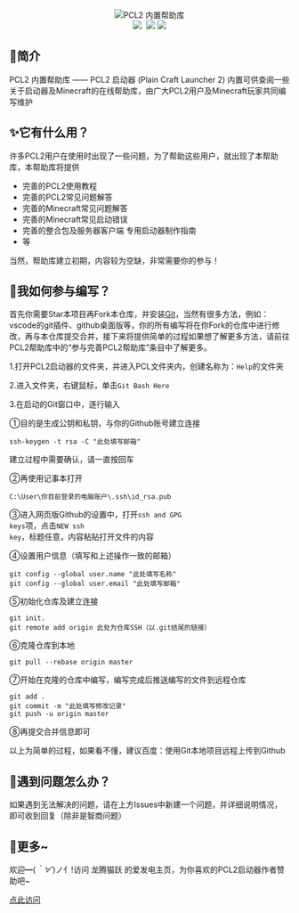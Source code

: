 

<div align="center"><img src="https://z3.ax1x.com/2021/04/05/cMgvw9.jpg" alt="PCL2 内置帮助库"/></div>

<div align="center"><img src="https://img.shields.io/github/stars/LTCatt/PCL2Help">&nbsp; <img src="https://img.shields.io/github/forks/LTCatt/PCL2Help?color=%23f8e71c">&nbsp;<img src="https://img.shields.io/github/issues/LTCatt/PCL2Help?color=%237ed321"></div>

## 💎简介

 PCL2 内置帮助库 —— PCL2 启动器 (Plain Craft Launcher 2) 内置可供查阅一些关于启动器及Minecraft的在线帮助库，由广大PCL2用户及Minecraft玩家共同编写维护

## ✨它有什么用？

许多PCL2用户在使用时出现了一些问题，为了帮助这些用户，就出现了本帮助库，本帮助库将提供 

- 完善的PCL2使用教程
- 完善的PCL2常见问题解答
- 完善的Minecraft常见问题解答
- 完善的Minecraft常见启动错误
- 完善的整合包及服务器客户端 专用启动器制作指南
- 等

当然，帮助库建立初期，内容较为空缺，非常需要你的参与！

## 🎨我如何参与编写？

首先你需要Star本项目再Fork本仓库，并安装[Git](https://git-scm.com/downloads)，当然有很多方法，例如：vscode的git插件、github桌面版等，你的所有编写将在你Fork的仓库中进行修改，再与本仓库提交合并，接下来将提供简单的过程如果想了解更多方法，请前往PCL2帮助库中的“参与完善PCL2帮助库”条目中了解更多。

1.打开PCL2启动器的文件夹，并进入PCL文件夹内，创建名称为：<code>Help</code>的文件夹

2.进入文件夹，右键鼠标，单击<code>Git Bash Here</code>

3.在启动的Git窗口中，逐行输入

①目的是生成公钥和私钥，与你的Github账号建立连接

```
ssh-keygen -t rsa -C "此处填写邮箱" 
```

建立过程中需要确认，请一直按回车

②再使用记事本打开

```
C:\User\你目前登录的电脑账户\.ssh\id_rsa.pub
```

③进入网页版Github的设置中，打开<code>ssh and GPG keys</code>项，点击<code>NEW ssh key</code>，标题任意，内容粘贴打开文件的内容

④设置用户信息（填写和上述操作一致的邮箱）

```git
git config --global user.name "此处填写名称"
git config --global user.email "此处填写邮箱"
```

⑤初始化仓库及建立连接

```
git init.
git remote add origin 此处为仓库SSH（以.git结尾的链接）
```

⑥克隆仓库到本地

```
git pull --rebase origin master
```

⑦开始在克隆的仓库中编写，编写完成后推送编写的文件到远程仓库

```
git add .
git commit -m "此处填写修改记录"
git push -u origin master
```

⑧再提交合并信息即可

以上为简单的过程，如果看不懂，建议百度：使用Git本地项目远程上传到Github



## 🎲遇到问题怎么办？

如果遇到无法解决的问题，请在上方Issues中新建一个问题，并详细说明情况，即可收到回复（除非是智商问题）

## 📣更多~

欢迎━(*｀∀´*)ノ亻!访问 龙腾猫跃 的爱发电主页，为你喜欢的PCL2启动器作者赞助吧~ 

[点此访问](https://afdian.net/@LTCat)